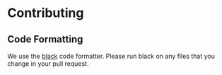 # Contributing

## Code Formatting
We use the [black](https://github.com/psf/black) code formatter. Please run black
on any files that you change in your pull request.
